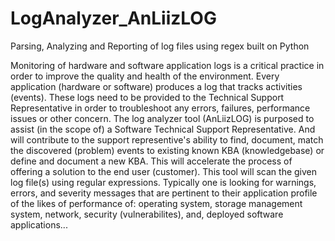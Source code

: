 # LogAnalyzer_AnLiizLOG
Parsing, Analyzing and Reporting of log files using regex built on Python

Monitoring of hardware and software application logs is a critical practice in order to improve the quality and health of the environment. Every application (hardware or software) produces a log that tracks activities (events). These logs need to be provided to the Technical Support Representative in order to troubleshoot any errors, failures, performance issues or other concern.  The log analyzer tool (AnLiizLOG) is purposed to assist (in the scope of) a Software Technical Support Representative. And will contribute to the support representive's ability to find, document, match the discovered (problem) events to existing known KBA (knowledgebase) or define and document a new KBA. This will accelerate the process of offering a solution to the end user (customer).  This tool will scan the given log file(s) using regular expressions. Typically one is looking for warnings, errors, and severity messages that are pertinent to their application profile of the likes of performance of: operating system, storage management system, network, security (vulnerabilites), and, deployed software applications... 
